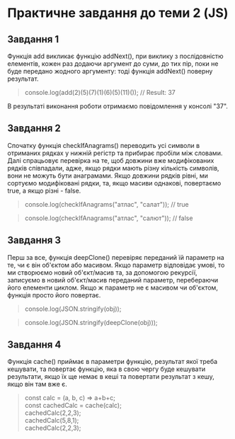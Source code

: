 # Практичне завдання до теми 2 (JS)

## Завдання 1
Функція add викликає функцію addNext(), при виклику з послідовністю елементів, кожен раз додаючи аргумент до суми, до тих пір, поки не буде передано жодного аргументу: тоді функція addNext() поверну результат.
> console.log(add(2)(5)(7)(1)(6)(5)(11)()); // Result: 37

В результаті виконання роботи отримаємо повідомлення у консолі "37".

## Завдання 2
Спочатку функція checkIfAnagrams() переводить усі символи в отриманих рядках у нижній регістр та прибирає пробіли між словами. Далі спрацьовує перевірка на те, щоб довжини вже модифікованих рядків співпадали, адже, якщо рядки мають різну кількість символів, вони не можуть бути анаграмами. Якщо довжини рядків рівні, ми сортуємо модифіковані рядки, та, якщо масиви однакові, повертаємо true, а якщо різні - false.
> console.log(checkIfAnagrams("атлас", "салат")); // true

> console.log(checkIfAnagrams("атлас", "салют")); // false

## Завдання 3
Перш за все, функція deepClone() перевіряє переданий їй параметр на те, чи є він об'єктом або масивом. Якщо параметр відповідає умові, то ми створюємо новий об'єкт/масив та, за допомогою рекурсії, записуємо в новий об'єкт/масив переданий параметр, перебераючи його елементи циклом. Якщо ж параметр не є масивом чи об'єктом, функція просто його повертає.
> console.log(JSON.stringify(obj));

> console.log(JSON.stringify(deepClone(obj)));

## Завдання 4
Функція cache() приймає в параметри функцію, результат якої треба кешувати, та повертає функцію, яка в свою чергу буде кешувати результати, якщо їх ще немає в кеші та повертати результат з кешу, якщо він там вже є.
> const calc = (a, b, c) => a+b+c; <br>
const cachedCalc = cache(calc); <br>
cachedCalc(2,2,3); <br>
cachedCalc(5,8,1); <br>
cachedCalc(2,2,3);